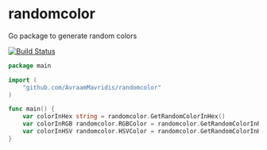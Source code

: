 # randomcolor

Go package to generate random colors

[![Build Status](https://travis-ci.org/AvraamMavridis/randomcolor.svg?branch=master)](https://travis-ci.org/AvraamMavridis/randomcolor)

```go
package main

import (
	"github.com/AvraamMavridis/randomcolor"
)

func main() {
	var colorInHex string = randomcolor.GetRandomColorInHex()
	var colorInRGB randomcolor.RGBColor = randomcolor.GetRandomColorInRgb()
	var colorInHSV randomcolor.HSVColor = randomcolor.GetRandomColorInHSV()
}
```
